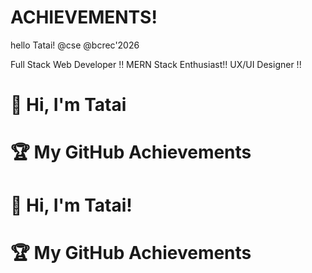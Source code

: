 # ACHIEVEMENTS!
hello Tatai!
@cse 
@bcrec'2026
<!DOCTYPE html>

Full Stack Web Developer !!
MERN Stack Enthusiast!!
UX/UI Designer !!

# 👋 Hi, I'm Tatai

# 🏆 My GitHub Achievements

# 👋 Hi, I'm Tatai!

# 🏆 My GitHub Achievements



